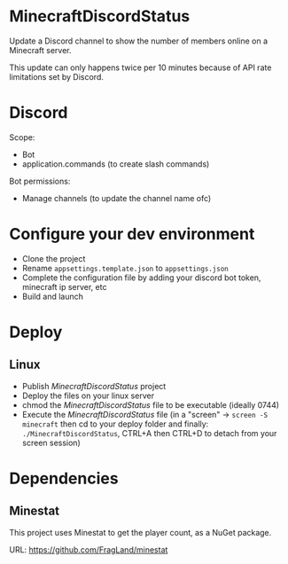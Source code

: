 # MinecraftDiscordStatus
Update a Discord channel to show the number of members online on a Minecraft server.

This update can only happens twice per 10 minutes because of API rate limitations set by Discord.

# Discord
Scope:

- Bot
- application.commands (to create slash commands)

Bot permissions:  

- Manage channels (to update the channel name ofc) 

# Configure your dev environment
- Clone the project
- Rename `appsettings.template.json` to `appsettings.json`
- Complete the configuration file by adding your discord bot token, minecraft ip server, etc
- Build and launch

# Deploy
## Linux

- Publish *MinecraftDiscordStatus* project
- Deploy the files on your linux server
- chmod the *MinecraftDiscordStatus* file to be executable (ideally 0744)
- Execute the *MinecraftDiscordStatus* file (in a "screen" -> `screen -S minecraft` then cd to your deploy folder and finally: `./MinecraftDiscordStatus`, CTRL+A then CTRL+D to detach from your screen session)

# Dependencies
## Minestat
This project uses Minestat to get the player count, as a NuGet package.

URL: https://github.com/FragLand/minestat
